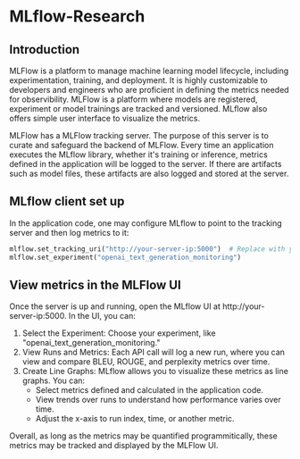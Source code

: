 # MLflow-Research
## Introduction 

MLFlow is a platform to manage machine learning model lifecycle, including experimentation, training, and deployment. It is highly customizable 
to developers and engineers who are proficient in defining the metrics needed for observibility. MLFlow is a platform where models are registered,
experiment or model trainings are tracked and versioned. MLflow also offers simple user interface to visualize the metrics. 

MLFlow has a MLFlow tracking server. The purpose of this server is to curate and safeguard the backend of MLFlow. Every time an application
executes the MLflow library, whether it's training or inference, metrics defined in the application will be logged to the server. If there are artifacts
such as model files, these artifacts are also logged and stored at the server.

## MLflow client set up
In the application code, one may configure MLflow to point to the tracking server and then log metrics to it:

```python
mlflow.set_tracking_uri("http://your-server-ip:5000")  # Replace with your server IP
mlflow.set_experiment("openai_text_generation_monitoring")

```

## View metrics in the MLFlow UI
Once the server is up and running, open the MLflow UI at http://your-server-ip:5000. In the UI, you can:

1. Select the Experiment: Choose your experiment, like "openai_text_generation_monitoring."
2. View Runs and Metrics: Each API call will log a new run, where you can view and compare BLEU, ROUGE, and perplexity metrics over time.
3. Create Line Graphs: MLflow allows you to visualize these metrics as line graphs. You can:
    * Select metrics defined and calculated in the application code.
    * View trends over runs to understand how performance varies over time.
    * Adjust the x-axis to run index, time, or another metric.


Overall, as long as the metrics may be quantified programmitically, these metrics may be tracked and displayed by the MLFlow UI. 